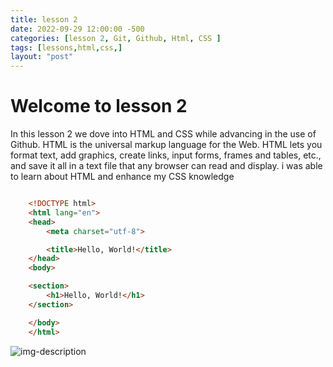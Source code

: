 ```yaml
---
title: lesson 2
date: 2022-09-29 12:00:00 -500
categories: [lesson 2, Git, Github, Html, CSS ]
tags: [lessons,html,css,]
layout: "post"
--- 
```


# Welcome to lesson 2

In this lesson 2 we dove into HTML and CSS while advancing in the use of Github. 
HTML is the universal markup language for the Web. HTML lets you format text, add graphics, create links, input forms, frames and tables, etc., and save it all in a text file that any browser can read and display.
i was able to learn about HTML and enhance my CSS knowledge 

``` html

    <!DOCTYPE html>
    <html lang="en">
    <head>
        <meta charset="utf-8">

        <title>Hello, World!</title>
    </head>
    <body>

    <section>
        <h1>Hello, World!</h1>
    </section>

    </body>
    </html>

   ```
   
   ![img-description](https://www.udacity.com/blog/wp-content/uploads/2020/06/HTML_Blog-scaled.jpeg)